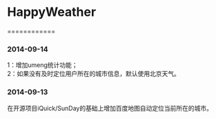 # HappyWeather
============
### 2014-09-14
1：增加umeng统计功能；<br/>
2：如果没有及时定位用户所在的城市信息，默认使用北京天气。
### 2014-09-13
在开源项目iQuick/SunDay的基础上增加百度地图自动定位当前所在的城市。
